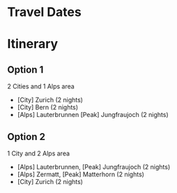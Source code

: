 # Travel Dates

# Itinerary

## Option 1

2 Cities and 1 Alps area

- [City] Zurich (2 nights)
- [City] Bern (2 nights)
- [Alps] Lauterbrunnen [Peak] Jungfraujoch (2 nights)

## Option 2

1 City and 2 Alps area

- [Alps] Lauterbrunnen, [Peak] Jungfraujoch (2 nights)
- [Alps] Zermatt, [Peak] Matterhorn (2 nights)
- [City] Zurich (2 nights)
